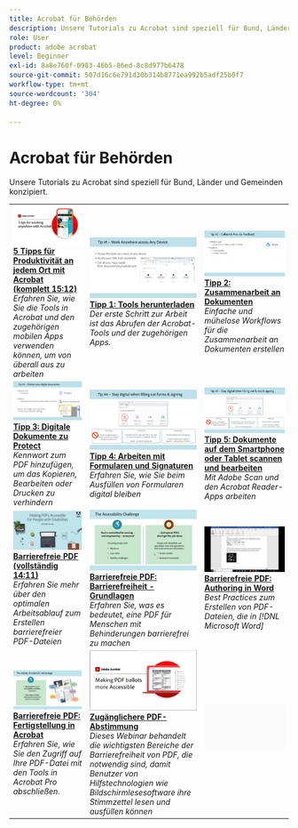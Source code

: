 ```yaml
---
title: Acrobat für Behörden
description: Unsere Tutorials zu Acrobat sind speziell für Bund, Länder und Gemeinden konzipiert.
role: User
product: adobe acrobat
level: Beginner
exl-id: 8a8e760f-0983-46b5-86ed-8c8d977b6478
source-git-commit: 507d16c6e791d30b314b8771ea992b5adf25b0f7
workflow-type: tm+mt
source-wordcount: '304'
ht-degree: 0%

---
```


# Acrobat für Behörden

Unsere Tutorials zu Acrobat sind speziell für Bund, Länder und Gemeinden konzipiert.

<table style="table-layout:fixed">
<tr>
  <td>
    <a href="5-tips-for-working-anywhere-with-acrobat-dc-for-government.md">
      <img alt="5 Tipps für Produktivität an jedem Ort mit Acrobat (komplett 15:12)" src="../../assets/5tipscomplete.png" />
    </a>
    <div>
    <a href="5-tips-for-working-anywhere-with-acrobat-dc-for-government.md"><strong>5 Tipps für Produktivität an jedem Ort mit Acrobat (komplett 15:12)</strong></a>
    </div>
    <em>Erfahren Sie, wie Sie die Tools in Acrobat und den zugehörigen mobilen Apps verwenden können, um von überall aus zu arbeiten</em>
    <br>
  </td>
  <td>
    <a href="get-your-tools.md">
      <img alt="Tipp 1: Tools herunterladen" src="../../assets/Tip1.png" />
    </a>
    <div>
    <a href="get-your-tools.md"><strong>Tipp 1: Tools herunterladen</strong></a>
    </div>
    <em>Der erste Schritt zur Arbeit ist das Abrufen der Acrobat-Tools und der zugehörigen Apps.</em>
    <br>
  </td>  
  <td>
    <a href="collaborate-on-documents.md">
      <img alt="Tipp 2: Zusammenarbeit an Dokumenten" src="../../assets/Tip2.png" />
    </a>
    <div>
    <a href="collaborate-on-documents.md"><strong>Tipp 2: Zusammenarbeit an Dokumenten</strong></a>
    </div>
    <em>Einfache und mühelose Workflows für die Zusammenarbeit an Dokumenten erstellen</em>
    <br>
  </td>  
</tr>
<tr>
  <td>
    <a href="protect-digital-documents.md">
      <img alt="Tipp: Digitale Dokumente zu Protect" src="../../assets/Tip3.png" />
    </a>
    <div>
    <a href="protect-digital-documents.md"><strong>Tipp 3: Digitale Dokumente zu Protect</strong></a>
    </div>
    <em>Kennwort zum PDF hinzufügen, um das Kopieren, Bearbeiten oder Drucken zu verhindern</em>
    <br>
  </td>
  <td>
    <a href="work-with-forms-and-signatures.md">
      <img alt="Tipp 4: Arbeiten mit Formularen und Signaturen" src="../../assets/Tip4.png" />
    </a>
    <div>
    <a href="work-with-forms-and-signatures.md"><strong>Tipp 4: Arbeiten mit Formularen und Signaturen</strong></a>
    </div>
    <em>Erfahren Sie, wie Sie beim Ausfüllen von Formularen digital bleiben</em>
    <br>
  </td>
  <td>
    <a href="scan-and-edit-on-mobile.md">
      <img alt="Tipp 5: Dokumente auf dem Smartphone oder Tablet scannen und bearbeiten" src="../../assets/Tip5.png" />
    </a>
    <div>
    <a href="scan-and-edit-on-mobile.md"><strong>Tipp 5: Dokumente auf dem Smartphone oder Tablet scannen und bearbeiten</strong></a>
    </div>
    <em>Mit Adobe Scan und den Acrobat Reader-Apps arbeiten</em>
    <br>
  </td>
</tr>
<tr>
  <td>
    <a href="making-pdfs-accessible.md">
      <img alt="Barrierefreie PDF (vollständig 14:11)" src="../../assets/Accessiblecomplete.png" />
    </a>
    <div>
    <a href="making-pdfs-accessible.md"><strong>Barrierefreie PDF (vollständig 14:11)</strong></a>
    </div>
    <em>Erfahren Sie mehr über den optimalen Arbeitsablauf zum Erstellen barrierefreier PDF-Dateien</em>
    <br>
  </td>
  <td>
    <a href="understanding-accessibility.md">
      <img alt="Barrierefreie PDF: Barrierefreiheit - Grundlagen" src="../../assets/Accessibiityunderstanding.png" />
    </a>
    <div>
    <a href="understanding-accessibility.md"><strong>Barrierefreie PDF: Barrierefreiheit - Grundlagen</strong></a>
    </div>
    <em>Erfahren Sie, was es bedeutet, eine PDF für Menschen mit Behinderungen barrierefrei zu machen</em>
    <br>
  </td>  
  <td>
    <a href="collaborate-on-documents.md">
      <img alt="Barrierefreie PDF: Authoring in Word" src="../../assets/Accessibilityword.png" />
    </a>
    <div>
    <a href="collaborate-on-documents.md"><strong>Barrierefreie PDF: Authoring in Word</strong></a>
    </div>
    <em>Best Practices zum Erstellen von PDF-Dateien, die in [!DNL Microsoft Word]</em>
    <br>
  </td>  
</tr>
<tr>
  <td>
    <a href="finishing-in-acrobat.md">
      <img alt="Barrierefreie PDF: Fertigstellung in Acrobat" src="../../assets/Accessibilityacrobat.png" />
    </a>
    <div>
    <a href="finishing-in-acrobat.md"><strong>Barrierefreie PDF: Fertigstellung in Acrobat</strong></a>
    </div>
    <em>Erfahren Sie, wie Sie den Zugriff auf Ihre PDF-Datei mit den Tools in Acrobat Pro abschließen.</em>
    <br>
  </td>
  <td>
    <a href="making-pdf-ballots-accessible.md">
      <img alt="Zugänglichere PDF-Abstimmung" src="../../assets/Accessibleballots.png" />
    </a>
    <div>
    <a href="making-pdf-ballots-accessible.md"><strong>Zugänglichere PDF-Abstimmung</strong></a>
    </div>
    <em>Dieses Webinar behandelt die wichtigsten Bereiche der Barrierefreiheit von PDF, die notwendig sind, damit Benutzer von Hilfstechnologien wie Bildschirmlesesoftware ihre Stimmzettel lesen und ausfüllen können</em>
    <br>
  </td>  
  <td>
   <img alt="Spacer" src="../../assets/Grayspacer.png" />
    <div>
    <br>
  </td>
</tr>
</table>
